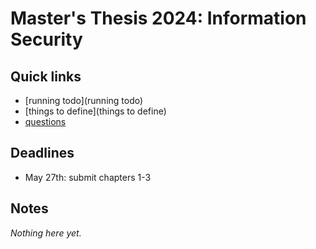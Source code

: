 # Master's Thesis 2024: Information Security

## Quick links

- [running todo](running todo)
- [things to define](things to define)
- [questions](questions)

## Deadlines

- May 27th: submit chapters 1-3

## Notes

*Nothing here yet.*

